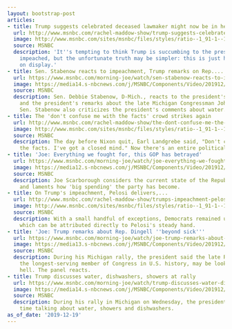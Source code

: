 ```yaml
---
layout: bootstrap-post
articles:
- title: Trump suggests celebrated deceased lawmaker might now be in hell
  url: http://www.msnbc.com/rachel-maddow-show/trump-suggests-celebrated-deceased-lawmaker-might-now-be-hell
  image: http://www.msnbc.com/sites/msnbc/files/styles/ratio--1_91-1--1200x630/public/articles/119974413_1.jpg?itok=3bdEWTN0
  source: MSNBC
  description: 'It''s tempting to think Trump is succumbing to the pressure of being
    impeached, but the unfortunate truth may be simpler: this is just his character
    on display.'
- title: Sen. Stabenow reacts to impeachment, Trump remarks on Rep....
  url: https://www.msnbc.com/morning-joe/watch/sen-stabenow-reacts-to-impeachment-trump-remarks-on-rep-dingell-75341893673
  image: https://media14.s-nbcnews.com/j/MSNBC/Components/Video/201912/n_mj_stabe_191219_1920x1080.nbcnews-fp-1200-630.jpg
  source: MSNBC
  description: Sen. Debbie Stabenow, D-Mich., reacts to the president's impeachment
    and the president's remarks about the late Michigan Congressman John Dingell.
    Sen. Stabenow also criticizes the president's comments about water.
- title: The 'don't confuse me with the facts' crowd strikes again
  url: http://www.msnbc.com/rachel-maddow-show/the-dont-confuse-me-the-facts-crowd-strikes-again
  image: http://www.msnbc.com/sites/msnbc/files/styles/ratio--1_91-1--1200x630/public/articles/454772811.jpg?itok=agM_KEXs
  source: MSNBC
  description: The day before Nixon quit, Earl Landgrebe said, "Don't confuse me with
    the facts. I've got a closed mind." Now there's an entire political party of Landgrebes.
- title: 'Joe: Everything we fought for, this GOP has betrayed'
  url: https://www.msnbc.com/morning-joe/watch/joe-everything-we-fought-for-this-gop-has-betrayed-75341893563
  image: https://media12.s-nbcnews.com/j/MSNBC/Components/Video/201912/n_mj_joeq_191219_1920x1080.nbcnews-fp-1200-630.jpg
  source: MSNBC
  description: Joe Scarborough considers the current state of the Republican Party
    and laments how 'big spending' the party has become.
- title: On Trump's impeachment, Pelosi delivers,...
  url: http://www.msnbc.com/rachel-maddow-show/trumps-impeachment-pelosi-delivers-faces-new-challenge
  image: http://www.msnbc.com/sites/msnbc/files/styles/ratio--1_91-1--1200x630/public/videos/n_maddow_impeached_191218_1576723053892.jpg?itok=ZWb9-ueX
  source: MSNBC
  description: With a small handful of exceptions, Democrats remained unified on impeachment,
    which can be attributed directly to Pelosi's steady hand.
- title: 'Joe: Trump remarks about Rep. Dingell ''beyond sick'''
  url: https://www.msnbc.com/morning-joe/watch/joe-trump-remarks-about-rep-dingell-beyond-sick-75340869753
  image: https://media13.s-nbcnews.com/j/MSNBC/Components/Video/201912/n_mj_dingell_191219_1920x1080.nbcnews-fp-1200-630.jpg
  source: MSNBC
  description: During his Michigan rally, the president said the late Rep. John Dingell,
    the longest-serving member of Congress in U.S. history, may be looking up from
    hell. The panel reacts.
- title: Trump discusses water, dishwashers, showers at rally
  url: https://www.msnbc.com/morning-joe/watch/trump-discusses-water-dishwashers-showers-at-rally-75339333741
  image: https://media14.s-nbcnews.com/j/MSNBC/Components/Video/201912/n_mj_rall3_191219_1920x1080.nbcnews-fp-1200-630.jpg
  source: MSNBC
  description: During his rally in Michigan on Wednesday, the president spent some
    time talking about water, showers and dishwashers.
as_of_date: '2019-12-19'
---
```


